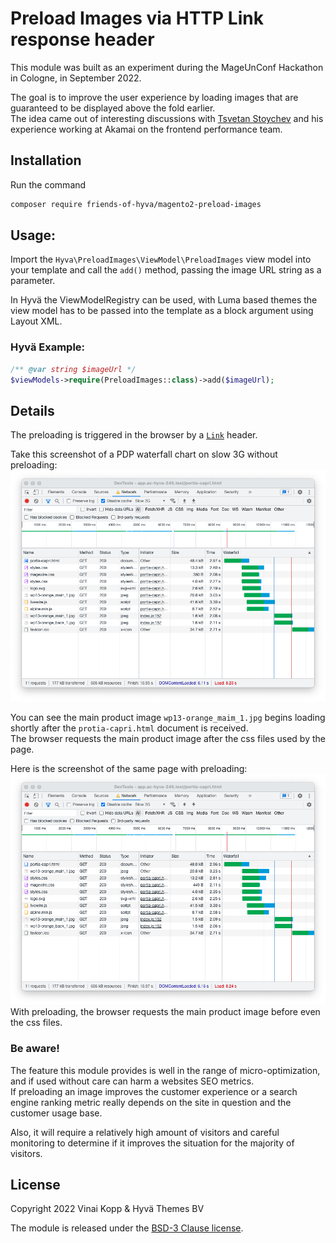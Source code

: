 # Preload Images via HTTP Link response header

This module was built as an experiment during the MageUnConf Hackathon in Cologne, in September 2022.  

The goal is to improve the user experience by loading images that are guaranteed to be displayed above the fold earlier.  
The idea came out of interesting discussions with [Tsvetan Stoychev](https://twitter.com/ceckoslab) and his experience working at Akamai on the frontend performance team.

## Installation

Run the command

```sh
composer require friends-of-hyva/magento2-preload-images
```

## Usage:

Import the `Hyva\PreloadImages\ViewModel\PreloadImages` view model into your template and call the `add()` method, passing the image URL string as a parameter.

In Hyvä the ViewModelRegistry can be used, with Luma based themes the view model has to be passed into the template as a block argument using Layout XML.

### Hyvä Example:

```php
/** @var string $imageUrl */
$viewModels->require(PreloadImages::class)->add($imageUrl);
```


## Details

The preloading is triggered in the browser by a [`Link`](https://www.incoherent.ch/2021/10/18/http-link-header-early-hints-and-server-push.html) header.

Take this screenshot of a PDP waterfall chart on slow 3G without preloading:
![Load times waterfall chart of a PDP without preloading](./images/pdp-preload-off.png)

You can see the main product image `wp13-orange_maim_1.jpg` begins loading shortly after the `protia-capri.html` document is received.  
The browser requests the main product image after the css files used by the page.

Here is the screenshot of the same page with preloading:
![Load times waterfall chart of a PDP with preloading](./images/pdp-preload-on.png)
With preloading, the browser requests the main product image before even the css files.

### Be aware!

The feature this module provides is well in the range of micro-optimization, and if used without care can harm a websites SEO metrics.  
If preloading an image improves the customer experience or a search engine ranking metric really depends on the site in question and the customer usage base.  

Also, it will require a relatively high amount of visitors and careful monitoring to determine if it improves the situation for the majority of visitors. 

## License

Copyright 2022 Vinai Kopp & Hyvä Themes BV

The module is released under the [BSD-3 Clause license](./LICENSE.txt).
